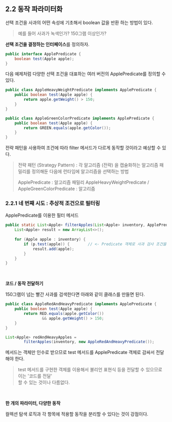## 2.2 동작 파라미터화
선택 조건을 사과의 어떤 속성에 기초해서 boolean 값을 반환 하는 방법이 있다.
> 예를 들어 사과가 녹색인가? 150그램 이상인가?

**선택 조건을 결정하는 인터페이스**를 정의하자.
```java
public interface ApplePredicate {
    boolean test(Apple apple);
}
```

다음 예제처럼 다양한 선택 조건을 대표하는 여러 버전의 ApplePredicate를 정의할 수 있다.

```java
public class AppleHeavyWeightPredicate implements ApplePredicate {
    public boolean test(Apple apple) {
        return apple.getWeight() > 150;
    }
}

public class AppleGreenColorPredicate implements ApplePredicate {
    public boolean test(Apple apple) {
        return GREEN.equals(apple.getColor());
    }
}
```

전략 패턴을 사용하여 조건에 따라 filter 메서드가 다르게 동작할 것이라고 예상할 수 있다.
> 전략 패턴 (Strategy Pattern) : 각 알고리즘 (전략) 을 캡슐화하는 알고리즘 패밀리를 정의해둔 다음에 런타임에 알고리즘을 선택하는 방법
> 
> ApplePredicate : 알고리즘 패밀리
> AppleHeavyWeightPredicate / AppleGreenColorPredicate : 알고리즘

### 2.2.1 네 번째 시도 : 추상적 조건으로 필터링
ApplePredicate를 이용한 필터 메서드
```java
public static List<Apple> filterApples(List<Apple> inventory, ApplePredicate p) {
    List<Apple> result = new ArrayList<>();
    
    for (Apple apple : inventory) {
        if (p.test(apple)) {        // <- Predicate 객체로 사과 검사 조건을 캡슐화
            result.add(apple);
        }
    }
}
```

<br />

**코드 / 동작 전달하기**

150그램이 넘는 빨간 사과를 검색한다면 아래와 같이 클래스를 만들면 된다.
```java
public class AppleRedAndHeavyPredicate implements ApplePredicate {
    public boolean test(Apple apple) {
        return RED.equals(apple.getColor())
                && apple.getWeight() > 150;
    }
}

List<Apple> redAndHeavyApples =
        filterApples(inventory, new AppleRedAndHeavyPredicate());
```

메서드는 객체만 인수로 받으므로 test 메서드를 ApplePredicate 객체로 감싸서 전달해야 한다.
> test 메서드를 구현한 객체를 이용해서 불리언 표현식 등을 전달할 수 있으므로 이는 '코드를 전달'  
> 할 수 있는 것이나 다름없다.

<br />

**한 개의 파라미터, 다양한 동작**

컬렉션 탐색 로직과 각 항목에 적용할 동작을 분리할 수 있다는 것이 강점이다.